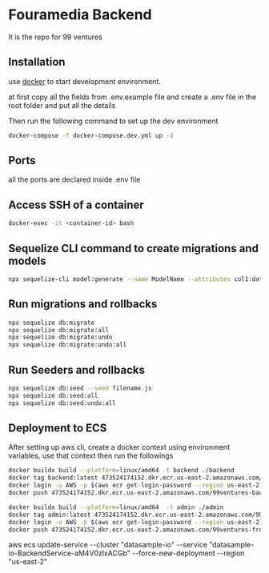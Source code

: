 # Fouramedia Backend

It is the repo for 99 ventures

## Installation

use [docker](https://docs.docker.com/engine/install/) to start development environment.

at first copy all the fields from .env.example file and create a .env file in the root folder and put all the details

Then run the following command to set up the dev environment

```bash
docker-compose -f docker-compose.dev.yml up -d
```

## Ports
all the ports are declared inside .env file

## Access SSH of a container
```bash
docker-exec -it <container-id> bash
```
## Sequelize CLI command to create migrations and models
```bash
npx sequelize-cli model:generate --name ModelName --attributes col1:datatype,col2:datatype, ...
```
## Run migrations and rollbacks
```bash
npx sequelize db:migrate 
npx sequelize db:migrate:all
npx sequelize db:migrate:undo
npx sequelize db:migrate:undo:all
```

## Run Seeders and rollbacks
```bash
npx sequelize db:seed --seed filename.js
npx sequelize db:seed:all
npx sequelize db:seed:undo:all
```

## Deployment to ECS
After setting up aws cli, create a docker context using environment variables, use that context then run the followings
```bash
docker buildx build --platform=linux/amd64 -t backend ./backend
docker tag backend:latest 473524174152.dkr.ecr.us-east-2.amazonaws.com/99ventures-backend-stg:latest
docker login -u AWS -p $(aws ecr get-login-password --region us-east-2) 473524174152.dkr.ecr.us-east-2.amazonaws.com/99ventures-backend-stg:latest
docker push 473524174152.dkr.ecr.us-east-2.amazonaws.com/99ventures-backend-stg:latest

docker buildx build --platform=linux/amd64  -t admin ./admin
docker tag admin:latest 473524174152.dkr.ecr.us-east-2.amazonaws.com/99ventures-frontend-stg:latest
docker login -u AWS -p $(aws ecr get-login-password --region us-east-2) 473524174152.dkr.ecr.us-east-2.amazonaws.com/99ventures-frontend-stg:latest
docker push 473524174152.dkr.ecr.us-east-2.amazonaws.com/99ventures-frontend-stg
```

aws ecs update-service --cluster "datasample-io" --service "datasample-io-BackendService-aM4V0zlxACGb" --force-new-deployment --region "us-east-2"
